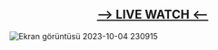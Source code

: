 ## <div align="center"><a href="https://www.youtube.com/watch?v=Nj_kOW-OaKY" target="_blank"><b>--> LIVE WATCH <--</b></a></div>

![Ekran görüntüsü 2023-10-04 230915](https://github.com/enqinsel/quizApp-with-strapi/assets/76450122/ca97fc57-cad0-46a3-b1db-304a4d0427d0)
